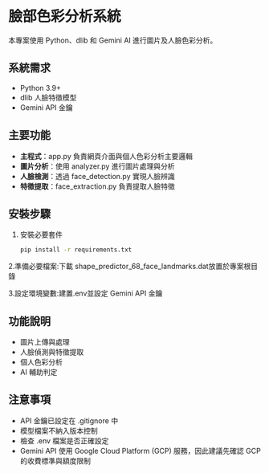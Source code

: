 # 臉部色彩分析系統

本專案使用 Python、dlib 和 Gemini AI 進行圖片及人臉色彩分析。

## 系統需求
- Python 3.9+
- dlib 人臉特徵模型
- Gemini API 金鑰

## 主要功能
- **主程式**：app.py 負責網頁介面與個人色彩分析主要邏輯
- **圖片分析**：使用 analyzer.py 進行圖片處理與分析
- **人臉檢測**：透過 face_detection.py 實現人臉辨識
- **特徵提取**：face_extraction.py 負責提取人臉特徵


## 安裝步驟
1. 安裝必要套件
   ```bash
   pip install -r requirements.txt

2.準備必要檔案:下載 shape_predictor_68_face_landmarks.dat放置於專案根目錄

3.設定環境變數:建置.env並設定 Gemini API 金鑰


## 功能說明
- 圖片上傳與處理
- 人臉偵測與特徵提取
- 個人色彩分析
- AI 輔助判定

## 注意事項
- API 金鑰已設定在 .gitignore 中
- 模型檔案不納入版本控制
- 檢查 .env 檔案是否正確設定
- Gemini API 使用 Google Cloud Platform (GCP) 服務，因此建議先確認 GCP 的收費標準與額度限制
